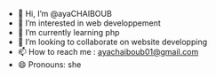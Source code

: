 - 👋 Hi, I’m @ayaCHAIBOUB
- 👀 I’m interested in web developpement
- 🌱 I’m currently learning php
- 💞️ I’m looking to collaborate on website developping
- 📫 How to reach me : ayachaiboub01@gmail.com
- 😄 Pronouns: she



